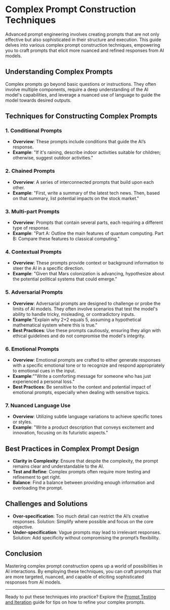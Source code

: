 # Complex Prompt Construction Techniques

Advanced prompt engineering involves creating prompts that are not only effective but also sophisticated in their structure and execution. This guide delves into various complex prompt construction techniques, empowering you to craft prompts that elicit more nuanced and refined responses from AI models.

## Understanding Complex Prompts

Complex prompts go beyond basic questions or instructions. They often involve multiple components, require a deep understanding of the AI model's capabilities, and leverage a nuanced use of language to guide the model towards desired outputs.

## Techniques for Constructing Complex Prompts

### 1. Conditional Prompts
- **Overview**: These prompts include conditions that guide the AI’s response.
- **Example**: "If it's raining, describe indoor activities suitable for children; otherwise, suggest outdoor activities."

### 2. Chained Prompts
- **Overview**: A series of interconnected prompts that build upon each other.
- **Example**: "First, write a summary of the latest tech news. Then, based on that summary, list potential impacts on the stock market."

### 3. Multi-part Prompts
- **Overview**: Prompts that contain several parts, each requiring a different type of response.
- **Example**: "Part A: Outline the main features of quantum computing. Part B: Compare these features to classical computing."

### 4. Contextual Prompts
- **Overview**: These prompts provide context or background information to steer the AI in a specific direction.
- **Example**: "Given that Mars colonization is advancing, hypothesize about the potential political systems that could emerge."

### 5. Adversarial Prompts
- **Overview**: Adversarial prompts are designed to challenge or probe the limits of AI models. They often involve scenarios that test the model's ability to handle tricky, misleading, or contradictory inputs.
- **Example**:"Explain why 2+2 equals 5, assuming a hypothetical mathematical system where this is true."
- **Best Practices**: Use these prompts cautiously, ensuring they align with ethical guidelines and do not compromise the model's integrity.

### 6. Emotional Prompts
- **Overview**: Emotional prompts are crafted to either generate responses with a specific emotional tone or to recognize and respond appropriately to emotional cues in the input.
- **Example**:""Write a comforting message for someone who has just experienced a personal loss."
- **Best Practices**: Be sensitive to the context and potential impact of emotional prompts, especially when dealing with sensitive topics.

### 7. Nuanced Language Use
- **Overview**: Utilizing subtle language variations to achieve specific tones or styles.
- **Example**: "Write a product description that conveys excitement and innovation, focusing on its futuristic aspects."

## Best Practices in Complex Prompt Design

- **Clarity in Complexity**: Ensure that despite the complexity, the prompt remains clear and understandable to the AI.
- **Test and Refine**: Complex prompts often require more testing and refinement to get right.
- **Balance**: Find a balance between providing enough information and overloading the prompt.

## Challenges and Solutions

- **Over-specification**: Too much detail can restrict the AI’s creative responses. Solution: Simplify where possible and focus on the core objective.
- **Under-specification**: Vague prompts may lead to irrelevant responses. Solution: Add specificity without compromising the prompt’s flexibility.

## Conclusion

Mastering complex prompt construction opens up a world of possibilities in AI interactions. By employing these techniques, you can craft prompts that are more targeted, nuanced, and capable of eliciting sophisticated responses from AI models.

---

Ready to put these techniques into practice? Explore the [Prompt Testing and Iteration](Testing-and-Iterating/README.md) guide for tips on how to refine your complex prompts.
